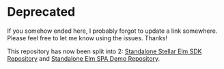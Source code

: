 # Deprecated

If you somehow ended here, I probably forgot to update a link somewhere. Please feel free to let me know using the issues. Thanks!

This repository has now been split into 2: [Standalone Stellar Elm SDK Repository](https://github.com/ryan-senn/stellar-elm-sdk) and [Standalone Elm SPA Demo Repository](https://github.com/ryan-senn/stellar-elm-demo).
